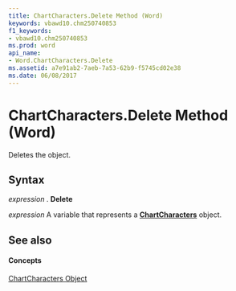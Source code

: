 ```yaml
---
title: ChartCharacters.Delete Method (Word)
keywords: vbawd10.chm250740853
f1_keywords:
- vbawd10.chm250740853
ms.prod: word
api_name:
- Word.ChartCharacters.Delete
ms.assetid: a7e91ab2-7aeb-7a53-62b9-f5745cd02e38
ms.date: 06/08/2017
---
```



# ChartCharacters.Delete Method (Word)

Deletes the object.


## Syntax

 _expression_ . **Delete**

 _expression_ A variable that represents a **[ChartCharacters](chartcharacters-object-word.md)** object.


## See also


#### Concepts


[ChartCharacters Object](chartcharacters-object-word.md)

